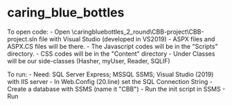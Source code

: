 # caring_blue_bottles

To open code:
	- Open \caringbluebottles_2_round\CBB-project\CBB-project.sln file with Visual Studio (developed in VS2019)
	- ASPX files and ASPX.CS files will be there.
	- The Javascript codes will be in the "Scripts" directory.
	- CSS codes will be in the "Content" directory
	- Under Classes will be our side-classes (Hasher, myUser, Reader, SQLIF)
	

	
To run:
	- Need: SQL Server Express; MSSQL SSMS; Visual Studio (2019) with IIS server
	- In Web.Config (20.line) set the SQL Connection String
	- Create a database with SSMS (name it "CBB")
	- Run the init script in SSMS
	- Run